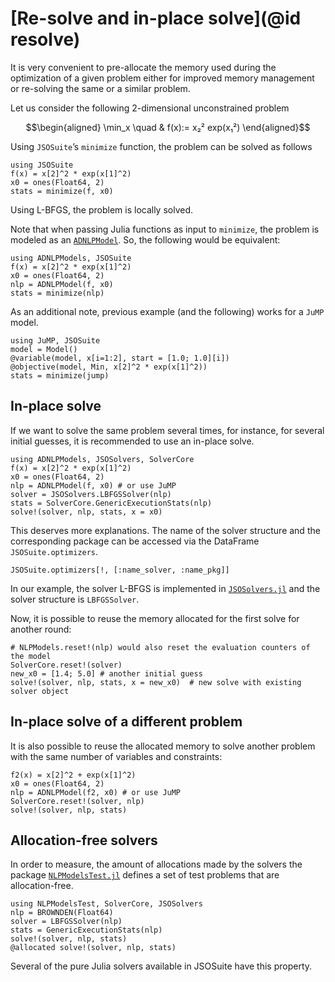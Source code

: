 # [Re-solve and in-place solve](@id resolve)

It is very convenient to pre-allocate the memory used during the optimization of a given problem either for improved memory management or re-solving the same or a similar problem.

Let us consider the following 2-dimensional unconstrained problem
```math
\begin{aligned}
\min_x \quad & f(x):= x₂² exp(x₁²) 
\end{aligned}
```
Using `JSOSuite`’s `minimize` function, the problem can be solved as follows
```@example ex1
using JSOSuite
f(x) = x[2]^2 * exp(x[1]^2)
x0 = ones(Float64, 2)
stats = minimize(f, x0)
```
Using L-BFGS, the problem is locally solved.

Note that when passing Julia functions as input to `minimize`, the problem is modeled as an [`ADNLPModel`](https://github.com/JuliaSmoothOptimizers/ADNLPModels.jl).
So, the following would be equivalent:
```@example ex2
using ADNLPModels, JSOSuite
f(x) = x[2]^2 * exp(x[1]^2)
x0 = ones(Float64, 2)
nlp = ADNLPModel(f, x0)
stats = minimize(nlp)
```

As an additional note, previous example (and the following) works for a `JuMP` model.
```@example 3
using JuMP, JSOSuite
model = Model()
@variable(model, x[i=1:2], start = [1.0; 1.0][i])
@objective(model, Min, x[2]^2 * exp(x[1]^2))
stats = minimize(jump)
```

## In-place solve

If we want to solve the same problem several times, for instance, for several initial guesses, it is recommended to use an in-place solve.
```@example ex1
using ADNLPModels, JSOSolvers, SolverCore
f(x) = x[2]^2 * exp(x[1]^2)
x0 = ones(Float64, 2)
nlp = ADNLPModel(f, x0) # or use JuMP
solver = JSOSolvers.LBFGSSolver(nlp)
stats = SolverCore.GenericExecutionStats(nlp)
solve!(solver, nlp, stats, x = x0)
```
This deserves more explanations.
The name of the solver structure and the corresponding package can be accessed via the DataFrame `JSOSuite.optimizers`.
```@example ex1
JSOSuite.optimizers[!, [:name_solver, :name_pkg]]
```
In our example, the solver L-BFGS is implemented in [`JSOSolvers.jl`](https://github.com/JuliaSmoothOptimizers/JSOSolvers.jl) and the solver structure is `LBFGSSolver`.

Now, it is possible to reuse the memory allocated for the first solve for another round:
```@example ex1
# NLPModels.reset!(nlp) would also reset the evaluation counters of the model
SolverCore.reset!(solver)
new_x0 = [1.4; 5.0] # another initial guess
solve!(solver, nlp, stats, x = new_x0)  # new solve with existing solver object
```

## In-place solve of a different problem

It is also possible to reuse the allocated memory to solve another problem with the same number of variables and constraints:
```@example ex1
f2(x) = x[2]^2 + exp(x[1]^2)
x0 = ones(Float64, 2)
nlp = ADNLPModel(f2, x0) # or use JuMP
SolverCore.reset!(solver, nlp)
solve!(solver, nlp, stats)
```

## Allocation-free solvers

In order to measure, the amount of allocations made by the solvers the package [`NLPModelsTest.jl`](https://github.com/JuliaSmoothOptimizers/NLPModelsTest.jl) defines a set of test problems that are allocation-free.
```@example ex1
using NLPModelsTest, SolverCore, JSOSolvers
nlp = BROWNDEN(Float64)
solver = LBFGSSolver(nlp)
stats = GenericExecutionStats(nlp)
solve!(solver, nlp, stats)
@allocated solve!(solver, nlp, stats)
```
Several of the pure Julia solvers available in JSOSuite have this property.
